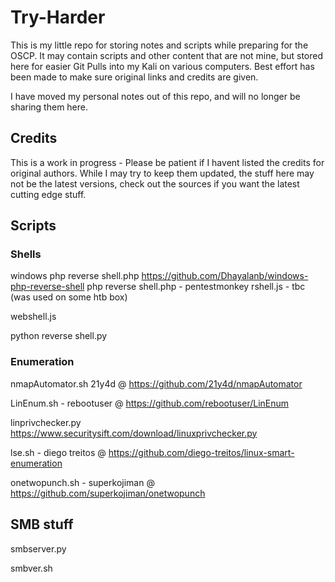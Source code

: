 # Try-Harder

This is my little repo for storing notes and scripts while preparing for the OSCP. It may contain scripts and other content that are not mine, but stored here for easier Git Pulls into my Kali on various computers. Best effort has been made to make sure original links and credits are given.

I have moved my personal notes out of this repo, and will no longer be sharing them here.


## Credits 

This is a work in progress - Please be patient if I havent listed the credits for original authors. While I may try to keep them updated, the stuff here may not be the latest versions, check out the sources if you want the latest cutting edge stuff.

## Scripts


### Shells
windows php reverse shell.php https://github.com/Dhayalanb/windows-php-reverse-shell
php reverse shell.php - pentestmonkey
rshell.js - tbc (was used on some htb box)


webshell.js

python reverse shell.py


### Enumeration

nmapAutomator.sh 21y4d @ https://github.com/21y4d/nmapAutomator

LinEnum.sh - rebootuser @ https://github.com/rebootuser/LinEnum

linprivchecker.py https://www.securitysift.com/download/linuxprivchecker.py

lse.sh - diego treitos @ https://github.com/diego-treitos/linux-smart-enumeration

onetwopunch.sh - superkojiman @ https://github.com/superkojiman/onetwopunch

## SMB stuff

smbserver.py

smbver.sh
